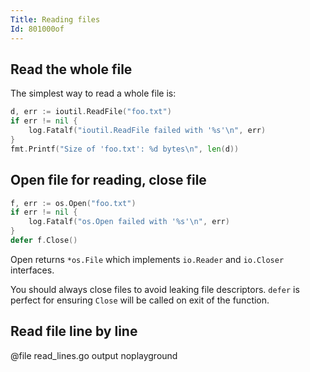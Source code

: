 ```yaml
---
Title: Reading files
Id: 801000of
---
```

## Read the whole file

The simplest way to read a whole file is:

```go
d, err := ioutil.ReadFile("foo.txt")
if err != nil {
    log.Fatalf("ioutil.ReadFile failed with '%s'\n", err)
}
fmt.Printf("Size of 'foo.txt': %d bytes\n", len(d))
```

## Open file for reading, close file

```go
f, err := os.Open("foo.txt")
if err != nil {
    log.Fatalf("os.Open failed with '%s'\n", err)
}
defer f.Close()
```

Open returns `*os.File` which implements `io.Reader` and `io.Closer` interfaces.

You should always close files to avoid leaking file descriptors. `defer` is perfect for ensuring `Close` will be called on exit of the function.

## Read file line by line

@file read_lines.go output noplayground

